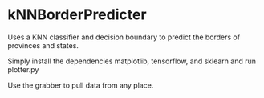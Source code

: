 # kNNBorderPredicter
Uses a KNN classifier and decision boundary to predict the borders of provinces and states.

Simply install the dependencies matplotlib, tensorflow, and sklearn and run plotter.py 

Use the grabber to pull data from any place.
